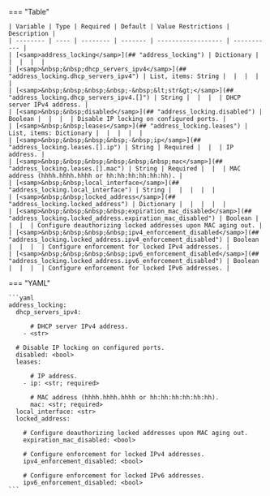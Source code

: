 <!--
  ~ Copyright (c) 2024 Arista Networks, Inc.
  ~ Use of this source code is governed by the Apache License 2.0
  ~ that can be found in the LICENSE file.
  -->
=== "Table"

    | Variable | Type | Required | Default | Value Restrictions | Description |
    | -------- | ---- | -------- | ------- | ------------------ | ----------- |
    | [<samp>address_locking</samp>](## "address_locking") | Dictionary |  |  |  |  |
    | [<samp>&nbsp;&nbsp;dhcp_servers_ipv4</samp>](## "address_locking.dhcp_servers_ipv4") | List, items: String |  |  |  |  |
    | [<samp>&nbsp;&nbsp;&nbsp;&nbsp;-&nbsp;&lt;str&gt;</samp>](## "address_locking.dhcp_servers_ipv4.[]") | String |  |  |  | DHCP server IPv4 address. |
    | [<samp>&nbsp;&nbsp;disabled</samp>](## "address_locking.disabled") | Boolean |  |  |  | Disable IP locking on configured ports. |
    | [<samp>&nbsp;&nbsp;leases</samp>](## "address_locking.leases") | List, items: Dictionary |  |  |  |  |
    | [<samp>&nbsp;&nbsp;&nbsp;&nbsp;-&nbsp;ip</samp>](## "address_locking.leases.[].ip") | String | Required |  |  | IP address. |
    | [<samp>&nbsp;&nbsp;&nbsp;&nbsp;&nbsp;&nbsp;mac</samp>](## "address_locking.leases.[].mac") | String | Required |  |  | MAC address (hhhh.hhhh.hhhh or hh:hh:hh:hh:hh:hh). |
    | [<samp>&nbsp;&nbsp;local_interface</samp>](## "address_locking.local_interface") | String |  |  |  |  |
    | [<samp>&nbsp;&nbsp;locked_address</samp>](## "address_locking.locked_address") | Dictionary |  |  |  |  |
    | [<samp>&nbsp;&nbsp;&nbsp;&nbsp;expiration_mac_disabled</samp>](## "address_locking.locked_address.expiration_mac_disabled") | Boolean |  |  |  | Configure deauthorizing locked addresses upon MAC aging out. |
    | [<samp>&nbsp;&nbsp;&nbsp;&nbsp;ipv4_enforcement_disabled</samp>](## "address_locking.locked_address.ipv4_enforcement_disabled") | Boolean |  |  |  | Configure enforcement for locked IPv4 addresses. |
    | [<samp>&nbsp;&nbsp;&nbsp;&nbsp;ipv6_enforcement_disabled</samp>](## "address_locking.locked_address.ipv6_enforcement_disabled") | Boolean |  |  |  | Configure enforcement for locked IPv6 addresses. |

=== "YAML"

    ```yaml
    address_locking:
      dhcp_servers_ipv4:

          # DHCP server IPv4 address.
        - <str>

      # Disable IP locking on configured ports.
      disabled: <bool>
      leases:

          # IP address.
        - ip: <str; required>

          # MAC address (hhhh.hhhh.hhhh or hh:hh:hh:hh:hh:hh).
          mac: <str; required>
      local_interface: <str>
      locked_address:

        # Configure deauthorizing locked addresses upon MAC aging out.
        expiration_mac_disabled: <bool>

        # Configure enforcement for locked IPv4 addresses.
        ipv4_enforcement_disabled: <bool>

        # Configure enforcement for locked IPv6 addresses.
        ipv6_enforcement_disabled: <bool>
    ```
